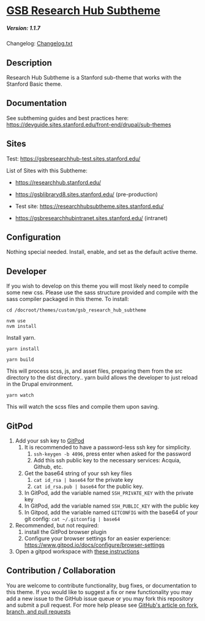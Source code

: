 # [GSB Research Hub Subtheme](https://github.com/SU-SWS/gsb_research_hub_subtheme)
##### Version: 1.1.7

Changelog: [Changelog.txt](CHANGELOG.txt)

Description
---

Research Hub Subtheme is a Stanford sub-theme that works with the Stanford Basic theme.

Documentation
---
See subtheming guides and best practices here: 
https://devguide.sites.stanford.edu/front-end/drupal/sub-themes 

Sites
---
Test: https://gsbresearchhub-test.sites.stanford.edu/

List of Sites with this Subtheme:

- https://researchhub.stanford.edu/ 

- https://gsblibraryd8.sites.stanford.edu/ (pre-production)

- Test site: https://researchhubsubtheme.sites.stanford.edu/

- https://gsbresearchhubintranet.sites.stanford.edu/ (intranet)

Configuration
---

Nothing special needed. Install, enable, and set as the default active theme.

Developer
---

If you wish to develop on this theme you will most likely need to compile some new css. Please use the sass structure provided and compile with the sass compiler packaged in this theme. To install:

```
cd /docroot/themes/custom/gsb_research_hub_subtheme
```

```
nvm use
nvm install
```

Install yarn. 

```
yarn install 
```

```
yarn build
```
This will process scss, js, and asset files, preparing them from the src directory to the dist directory.. yarn build allows the developer to just reload in the Drupal environment. 

```
yarn watch
```
This will watch the scss files and compile them upon saving.

GitPod
---
1. Add your ssh key to [GitPod](https://gitpod.io/variables)
   1. It is recommended to have a password-less ssh key for simplicity.
      1. `ssh-keygen -b 4096`, press enter when asked for the password
      2. Add this ssh public key to the necessary services: Acquia, Github, etc.
   2. Get the base64 string of your ssh key files
      1. `cat id_rsa | base64` for the private key
      2. `cat id_rsa.pub | base64` for the public key.
   3. In GitPod, add the variable named `SSH_PRIVATE_KEY` with the private key
   4. In GitPod, add the variable named `SSH_PUBLIC_KEY` with the public key
   5. In Gitpod, add the variable named `GITCONFIG` with the base64 of your git config: `cat ~/.gitconfig | base64`
2. Recommended, but not required:
   1. install the GitPod browser plugin
   2. Configure your browser settings for an easier experience: https://www.gitpod.io/docs/configure/browser-settings
3. Open a gitpod workspace with [these instructions](https://www.gitpod.io/docs/getting-started#start-your-first-workspace)


Contribution / Collaboration
---

You are welcome to contribute functionality, bug fixes, or documentation to this theme. If you would like to suggest a fix or new functionality you may add a new issue to the GitHub issue queue or you may fork this repository and submit a pull request. For more help please see [GitHub's article on fork, branch, and pull requests](https://help.github.com/articles/using-pull-requests)
